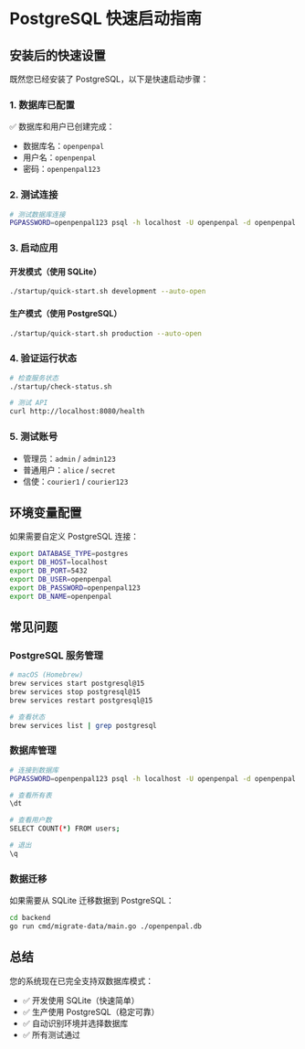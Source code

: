 # PostgreSQL 快速启动指南

## 安装后的快速设置

既然您已经安装了 PostgreSQL，以下是快速启动步骤：

### 1. 数据库已配置

✅ 数据库和用户已创建完成：
- 数据库名：`openpenpal`
- 用户名：`openpenpal`
- 密码：`openpenpal123`

### 2. 测试连接

```bash
# 测试数据库连接
PGPASSWORD=openpenpal123 psql -h localhost -U openpenpal -d openpenpal -c "SELECT version();"
```

### 3. 启动应用

#### 开发模式（使用 SQLite）
```bash
./startup/quick-start.sh development --auto-open
```

#### 生产模式（使用 PostgreSQL）
```bash
./startup/quick-start.sh production --auto-open
```

### 4. 验证运行状态

```bash
# 检查服务状态
./startup/check-status.sh

# 测试 API
curl http://localhost:8080/health
```

### 5. 测试账号

- 管理员：`admin` / `admin123`
- 普通用户：`alice` / `secret`
- 信使：`courier1` / `courier123`

## 环境变量配置

如果需要自定义 PostgreSQL 连接：

```bash
export DATABASE_TYPE=postgres
export DB_HOST=localhost
export DB_PORT=5432
export DB_USER=openpenpal
export DB_PASSWORD=openpenpal123
export DB_NAME=openpenpal
```

## 常见问题

### PostgreSQL 服务管理

```bash
# macOS (Homebrew)
brew services start postgresql@15
brew services stop postgresql@15
brew services restart postgresql@15

# 查看状态
brew services list | grep postgresql
```

### 数据库管理

```bash
# 连接到数据库
PGPASSWORD=openpenpal123 psql -h localhost -U openpenpal -d openpenpal

# 查看所有表
\dt

# 查看用户数
SELECT COUNT(*) FROM users;

# 退出
\q
```

### 数据迁移

如果需要从 SQLite 迁移数据到 PostgreSQL：

```bash
cd backend
go run cmd/migrate-data/main.go ./openpenpal.db
```

## 总结

您的系统现在已完全支持双数据库模式：
- ✅ 开发使用 SQLite（快速简单）
- ✅ 生产使用 PostgreSQL（稳定可靠）
- ✅ 自动识别环境并选择数据库
- ✅ 所有测试通过